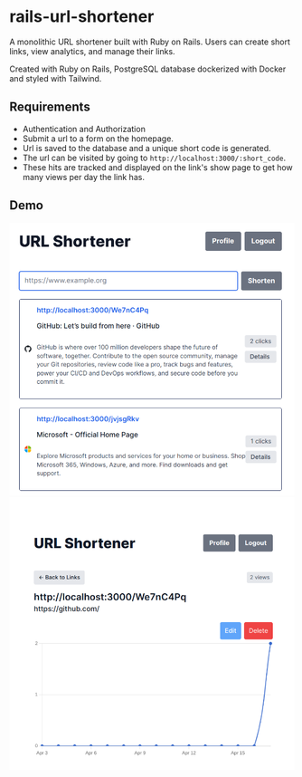 # rails-url-shortener

A monolithic URL shortener built with Ruby on Rails. Users can create short links, view analytics, and manage their links.

Created with Ruby on Rails, PostgreSQL database dockerized with Docker and styled with Tailwind.

## Requirements

- Authentication and Authorization
- Submit a url to a form on the homepage.
- Url is saved to the database and a unique short code is generated.
- The url can be visited by going to `http://localhost:3000/:short_code`.
- These hits are tracked and displayed on the link's show page to get how many views per day the link has.


## Demo

![home page](readme-assets/home-page.png)
![link details](readme-assets/link-details.png)